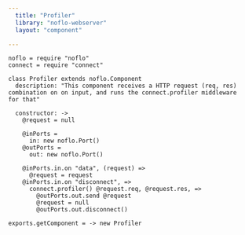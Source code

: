 ```yaml
---
  title: "Profiler"
  library: "noflo-webserver"
  layout: "component"

---
```


    noflo = require "noflo"
    connect = require "connect"
    
    class Profiler extends noflo.Component
      description: "This component receives a HTTP request (req, res)
    combination on on input, and runs the connect.profiler middleware
    for that"
    
      constructor: ->
        @request = null
    
        @inPorts =
          in: new noflo.Port()
        @outPorts =
          out: new noflo.Port()
    
        @inPorts.in.on "data", (request) =>
          @request = request
        @inPorts.in.on "disconnect", =>
          connect.profiler() @request.req, @request.res, =>
            @outPorts.out.send @request
            @request = null
            @outPorts.out.disconnect()
    
    exports.getComponent = -> new Profiler
    
